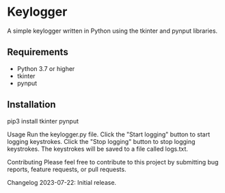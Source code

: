 # Keylogger

A simple keylogger written in Python using the tkinter and pynput libraries.

## Requirements

* Python 3.7 or higher
* tkinter
* pynput

## Installation

pip3 install tkinter pynput

Usage
Run the keylogger.py file.
Click the "Start logging" button to start logging keystrokes.
Click the "Stop logging" button to stop logging keystrokes.
The keystrokes will be saved to a file called logs.txt.

Contributing
Please feel free to contribute to this project by submitting bug reports, feature requests, or pull requests.

Changelog
2023-07-22: Initial release.
